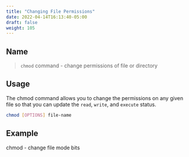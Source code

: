 ```yaml
---
title: "Changing File Permissions"
date: 2022-04-14T16:13:40-05:00
draft: false
weight: 105
---
```


## Name

> `chmod` command - change permissions of file or directory

## Usage

The chmod command allows you to change the permissions on any given file so that you can update the `read`, `write`, and `execute` status.

```bash
chmod [OPTIONS] file-name
```

## Example

chmod - change file mode bits
